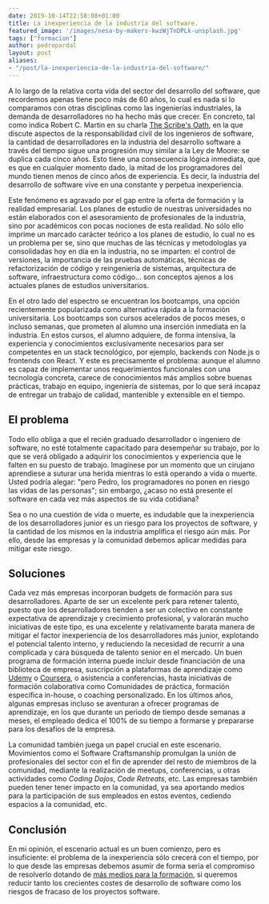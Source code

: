 ```yaml
---
date: 2019-10-14T22:58:08+01:00
title: La inexperiencia de la industria del software.
featured_image: '/images/nesa-by-makers-kwzWjTnDPLk-unsplash.jpg'
tags: ["formacion"]
author: pedropardal
layout: post
aliases:
- "/post/la-inexperiencia-de-la-industria-del-software/"
---
```


A lo largo de la relativa corta vida del sector del desarrollo del software, que recordemos apenas tiene poco más de 60 años, lo cual es nada si lo comparamos con otras disciplinas como las ingenierías industriales, la demanda de desarrolladores no ha hecho más que crecer. En concreto, tal como indica Robert C. Martin en su charla [The Scribe's Oath](https://www.youtube.com/watch?v=Tng6Fox8EfI), en la que discute aspectos de la responsabilidad civil de los ingenieros de software, la cantidad de desarrolladores en la industria del desarrollo software a través del tiempo sigue una progresión muy similar a la Ley de Moore: se duplica cada cinco años. Esto tiene una consecuencia lógica inmediata, que es que en cualquier momento dado, la mitad de los programadores del mundo tienen menos de cinco años de experiencia. Es decir, la industria del desarrollo de software vive en una constante y perpetua inexperiencia.

Este fenómeno es agravado por el gap entre la oferta de formación y la realidad empresarial. Los planes de estudio de nuestras universidades no están elaborados con el asesoramiento de profesionales de la industria, sino por académicos con pocas nociones de esta realidad. No sólo ello imprime un marcado carácter teórico a los planes de estudio, lo cual no es un problema per se, sino que muchas de las técnicas y metodologías ya consolidadas hoy en día en la industria, no se imparten: el control de versiones, la importancia de las pruebas automáticas, técnicas de refactorización de código y reingeniería de sistemas, arquitectura de software, infraestructura como código... son conceptos ajenos a los actuales planes de estudios universitarios.

En el otro lado del espectro se encuentran los bootcamps, una opción recientemente popularizada como alternativa rápida a la formación universitaria. Los bootcamps son cursos acelerados de pocos meses, o incluso semanas, que prometen al alumno una inserción inmediata en la industria. En estos cursos, el alumno adquiere, de forma intensiva, la experiencia y conocimientos exclusivamente necesarios para ser competentes en un stack tecnológico, por ejemplo, backends con Node.js o frontends con React. Y este es precisamente el problema: aunque el alumno es capaz de implementar unos requerimientos funcionales con una tecnología concreta, carece de conocimientos más amplios sobre buenas prácticas, trabajo en equipo, ingeniería de sistemas, por lo que será incapaz de entregar un trabajo de calidad, mantenible y extensible en el tiempo.

## El problema
Todo ello obliga a que el recién graduado desarrollador o ingeniero de software, no esté totalmente capacitado para desempeñar su trabajo, por lo que se verá obligado a adquirir los conocimientos y experiencia que le falten en su puesto de trabajo. Imagínese por un momento que un cirujano aprendiese a suturar una herida mientras lo está operando a vida o muerte. Usted podría alegar: "pero Pedro, los programadores no ponen en riesgo las vidas de las personas"; sin embargo, ¿acaso no está presente el software en cada vez más aspectos de su vida cotidiana?

Sea o no una cuestión de vida o muerte, es indudable que la inexperiencia de los desarrolladores junior es un riesgo para los proyectos de software, y la cantidad de los mismos en la industria amplifica el riesgo aún más. Por ello, desde las empresas y la comunidad debemos aplicar medidas para mitigar este riesgo.

## Soluciones
Cada vez más empresas incorporan budgets de formación para sus desarrolladores. Aparte de ser un excelente perk para retener talento, puesto que los desarrolladores tienden a ser un colectivo en constante expectativa de aprendizaje y crecimiento profesional, y valorarán mucho iniciativas de este tipo, es una excelente y relativamente barata manera de mitigar el factor inexperiencia de los desarrolladores más junior, explotando el potencial talento interno, y reduciendo la necesidad de recurrir a una complicada y cara búsqueda de talento senior en el mercado. Un buen programa de formación interna puede incluir desde financiación de una biblioteca de empresa, suscripción a plataformas de aprendizaje como [Udemy](https://udemy.com) o [Coursera](https://coursera.org), o asistencia a conferencias, hasta iniciativas de formación colaborativa como Comunidades de práctica, formación específica in-house, o coaching personalizado. En los últimos años, algunas empresas incluso se aventuran a ofrecer programas de aprendizaje, en los que durante un periodo de tiempo desde semanas a meses, el empleado dedica el 100% de su tiempo a formarse y prepararse para los desafíos de la empresa.

La comunidad también juega un papel crucial en este escenario. Movimientos como el Software Craftsmanship promulgan la unión de profesionales del sector con el fin de aprender del resto de miembros de la comunidad, mediante la realización de meetups, conferencias, u otras actividades como *Coding Dojos*, *Code Retreats*, etc. Las empresas también pueden tener tener impacto en la comunidad, ya sea aportando medios para la participación de sus empleados en estos eventos, cediendo espacios a la comunidad, etc.

## Conclusión
En mi opinión, el escenario actual es un buen comienzo, pero es insuficiente: el problema de la inexperiencia sólo crecerá con el tiempo, por lo que desde las empresas debemos asumir de forma seria el compromiso de resolverlo dotando de [más medios para la formación](/formacion/), si queremos reducir tanto los crecientes costes de desarrollo de software como los riesgos de fracaso de los proyectos software.
